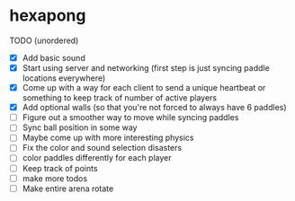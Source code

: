 hexapong
========

TODO (unordered)
- [x] Add basic sound
- [x] Start using server and networking (first step is just syncing paddle locations everywhere)
- [X] Come up with a way for each client to send a unique heartbeat or something to keep track of number of active players
- [x] Add optional walls (so that you're not forced to always have 6 paddles)
- [ ] Figure out a smoother way to move while syncing paddles
- [ ] Sync ball position in some way
- [ ] Maybe come up with more interesting physics
- [ ] Fix the color and sound selection disasters
- [ ] color paddles differently for each player
- [ ] Keep track of points
- [ ] make more todos 
- [ ] Make entire arena rotate
